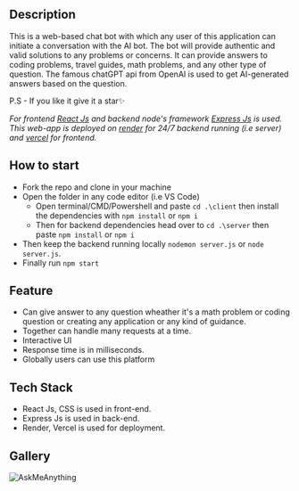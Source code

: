 ## Description

This is a web-based chat bot with which any user of this application can initiate a conversation with the AI bot. The bot will provide authentic and valid solutions to any problems or concerns. It can provide answers to coding problems, travel guides, math problems, and any other type of question. The famous chatGPT api from OpenAI is used to get AI-generated answers based on the question.

P.S - If you like it give it a star✨

_For frontend [React Js](https://reactjs.org/) and backend node's framework [Express Js](https://expressjs.com/) is used. This web-app is deployed on [render](https://render.com/) for 24/7 backend running (i.e server) and [vercel](vercel.com) for frontend._

## How to start
- Fork the repo and clone in your machine
- Open the folder in any code editor (i.e VS Code)
    - Open terminal/CMD/Powershell and paste ```cd .\client``` then install the dependencies with ```npm install``` or ```npm i```
    - Then for backend dependencies head over to ```cd .\server``` then paste ```npm install``` or ```npm i```
- Then keep the backend running locally ```nodemon server.js``` or ```node server.js```.
- Finally run ```npm start```

## Feature

- Can give answer to any question wheather it's a math problem or coding question or creating any application or any kind of guidance. 
- Together can handle many requests at a time. 
- Interactive UI
- Response time is in milliseconds.
- Globally users can use this platform

## Tech Stack
- React Js, CSS is used in front-end.
- Express Js is used in back-end.
- Render, Vercel is used for deployment.

## Gallery
![AskMeAnything](https://raw.githubusercontent.com/souloper/AskMeAnything/main/AskMeAnything.png)

